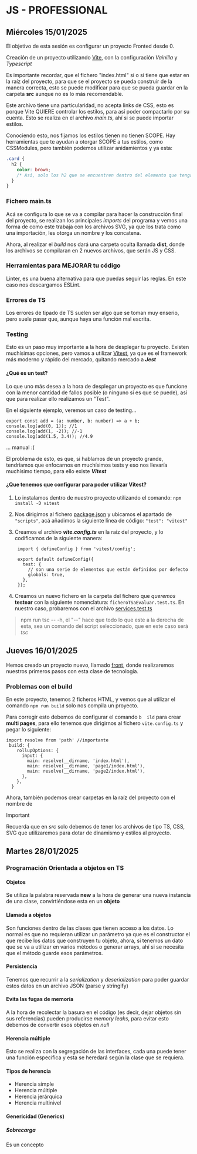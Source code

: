 # JS - PROFESSIONAL

## Miércoles 15/01/2025

El objetivo de esta sesión es configurar un proyecto Fronted desde 0.

Creación de un proyecto utilizando [Vite](https://es.vite.dev/guide/ "Vite Guide"), con la configuración _Vainilla_ y _Typescript_

Es importante recordar, que el fichero "index.html" sí o sí tiene que estar en la raíz del proyecto, para que se el proyecto se pueda construir de la manera correcta, esto se puede modificar para que se pueda guardar en la carpeta **src** aunque no es lo más recomendable.

Este archivo tiene una particularidad, no acepta links de CSS, esto es porque Vite QUIERE controlar los estilos, para así poder compactarlo por su cuenta. Esto se realiza en el archivo _main.ts_, ahí si se puede importar estilos.

Conociendo esto, nos fijamos los estilos tienen no tienen SCOPE. Hay herramientas que te ayudan a otorgar SCOPE a tus estilos, como CSSModules, pero también podemos utilizar anidamientos y ya esta:

```css
.card {
  h2 {
    color: brown;
    /* Así, solo los h2 que se encuentren dentro del elemento que tengan la clase "card" */
  }
}
```

### Fichero main.ts

Acá se configura lo que se va a compilar para hacer la construcción final del proyecto, se realizan los principales _imports_ del programa y vemos una forma de como este trabaja con los archivos SVG, ya que los trata como una importación, les otorga un nombre y los concatena.

Ahora, al realizar el _build_ nos dará una carpeta oculta llamada **dist**, donde los archivos se compilaran en 2 nuevos archivos, que serán JS y CSS.

### Herramientas para MEJORAR tu código

Linter, es una buena alternativa para que puedas seguir las reglas. En este caso nos descargamos ESLint.

### Errores de TS

Los errores de tipado de TS suelen ser algo que se toman muy enserio, pero suele pasar que, aunque haya una función mal escrita.

### Testing

Esto es un paso muy importante a la hora de desplegar tu proyecto. Existen muchísimas opciones, pero vamos a utilizar [Vitest](https://vitest.dev/ "Vitest"), ya que es el framework más moderno y rápido del mercado, quitando mercado a **_Jest_**

#### ¿Qué es un test?

Lo que uno más desea a la hora de desplegar un proyecto es que funcione con la menor cantidad de fallos posible (o ninguno si es que se puede), así que para realizar ello realizamos un "Test".

En el siguiente ejemplo, veremos un caso de testing...

```TS
export const add = (a: number, b: number) => a + b;
console.log(add(0, 1)); //1
console.log(add(1, -2)); //-1
console.log(add(1.5, 3.4)); //4.9
```

... manual :(

El problema de esto, es que, si hablamos de un proyecto grande, tendríamos que enfocarnos en muchísimos tests y eso nos llevaría muchísimo tiempo, para ello existe **_Vitest_**

#### ¿Que tenemos que configurar para poder utilizar Vitest?

1. Lo instalamos dentro de nuestro proyecto utilizando el comando: `npm install -D vitest`
2. Nos dirigimos al fichero [package.json](/package.json "Package JSON") y ubicamos el apartado de `"scripts"`, acá añadimos la siguiente línea de código: `"test": "vitest"`
3. Creamos el archivo **_vite.config.ts_** en la raíz del proyecto, y lo codificamos de la siguiente manera:

   ```TS
    import { defineConfig } from 'vitest/config';

    export default defineConfig({
      test: {
        // son una serie de elementos que están definidos por defecto
        globals: true,
      },
    });
   ```

4. Creamos un nuevo fichero en la carpeta del fichero que _queremos_ **testear** con la siguiente nomenclatura: `ficheroTSaEvaluar.test.ts`. En nuestro caso, probaremos con el archivo [services.test.ts](../demo-pro/src/services.test.ts "Testing Services")

> npm run tsc -- -h, el "--" hace que todo lo que este a la derecha de esta, sea un comando del script seleccionado, que en este caso será _tsc_

## Jueves 16/01/2025

Hemos creado un proyecto nuevo, llamado [front](/front/about.html), donde realizaremos nuestros primeros pasos con esta clase de tecnología.

### Problemas con el build

En este proyecto, tenemos 2 ficheros HTML, y vemos que al utilizar el comando `npm run build` solo nos compila un proyecto.

Para corregir esto debemos de configurar el comando `b  ild` para crear **multi pages**, para ello tenemos que dirigirnos al fichero `vite.config.ts` y pegar lo siguiente:

```TS
import resolve from 'path' //importante
 build: {
    rollupOptions: {
      input: {
        main: resolve(__dirname, 'index.html'),
        main: resolve(__dirname, 'page1/index.html'),
        main: resolve(__dirname, 'page2/index.html'),
      },
    },
  }
```

Ahora, también podemos crear carpetas en la raíz del proyecto con el nombre de

> [!IMPORTANT]
>
> Recuerda que en _src_ solo debemos de tener los archivos de tipo TS, CSS, SVG que utilizaremos para dotar de dinamismo y estilos al proyecto.

## Martes 28/01/2025

### Programación Orientada a objetos en TS

#### Objetos

Se utiliza la palabra reservada **new** a la hora de generar una nueva instancia de una clase, convirtiéndose esta en un **objeto**

#### Llamada a objetos

Son funciones dentro de las clases que tienen acceso a los datos. Lo normal es que no requieran utilizar un parámetro ya que es el constructor el que recibe los datos que construyen tu objeto, ahora, si tenemos un dato que se va a utilizar en varios métodos o generar arrays, ahí si se necesita que el método guarde esos parámetros.

#### Persistencia

Tenemos que recurrir a la _serialization_ y _deserialization_ para poder guardar estos datos en un archivo JSON (parse y stringify)

#### Evita las fugas de memoria

A la hora de recolectar la basura en el código (es decir, dejar objetos sin sus referencias) pueden producirse _memory leaks_, para evitar esto debemos de convertir esos objetos en _null_

#### Herencia múltiple

Esto se realiza con la segregación de las interfaces, cada una puede tener una función específica y esta se heredará según la clase que se requiera.

#### Tipos de herencia

- Herencia simple
- Herencia múltiple
- Herencia jerárquica
- Herencia multinivel

#### Genericidad (Generics)

##### Sobrecarga

Es un concepto

